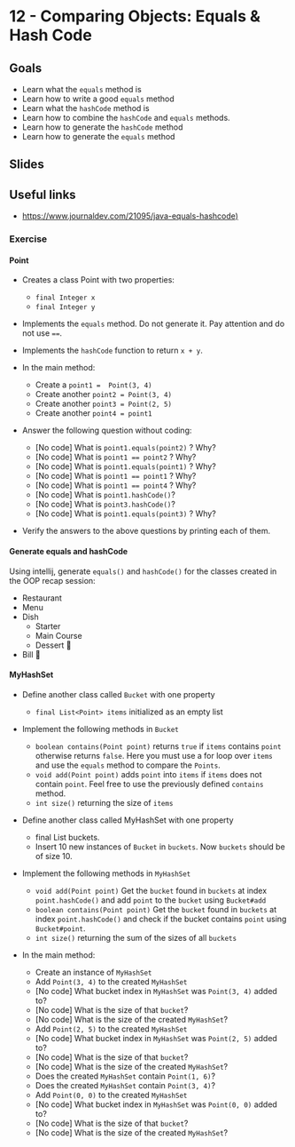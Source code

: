# 12 - Comparing Objects: Equals & Hash Code

<Teacher name="Sunday"></Teacher>

## Goals

- Learn what the `equals` method is
- Learn how to write a good `equals` method
- Learn what the `hashCode` method is
- Learn how to combine the `hashCode` and `equals` methods.
- Learn how to generate the `hashCode` method
- Learn how to generate the `equals` method

## Slides

<GoogleSlides src="https://docs.google.com/presentation/d/17dUYikcL5cidlRy0T6dA0SUAguLShcVWJpHQToJtcyQ/embed?start=false&loop=false&delayms=3000"></GoogleSlides>

## Useful links
 - <https://www.journaldev.com/21095/java-equals-hashcode)> 

### Exercise

#### Point

- Creates a class Point with two properties:
  - `final Integer x`
  - `final Integer y`
- Implements the `equals` method. Do not generate it. Pay attention and do not use `==`.
- Implements the `hashCode` function to return `x + y`.

- In the main method:
  - Create a `point1 =  Point(3, 4)`
  - Create another `point2 = Point(3, 4)`
  - Create another `point3 = Point(2, 5)`
  - Create another `point4 = point1`

- Answer the following question without coding:
  - [No code] What is `point1.equals(point2)` ? Why?
  - [No code] What is `point1 == point2` ? Why?
  - [No code] What is `point1.equals(point1)` ? Why?
  - [No code] What is `point1 == point1` ? Why?
  - [No code] What is `point1 == point4` ? Why?
  - [No code] What is `point1.hashCode()`?
  - [No code] What is `point3.hashCode()`?
  - [No code] What is `point1.equals(point3)` ? Why?
- Verify the answers to the above questions by printing each of them.

#### Generate equals and hashCode

Using intellij, generate `equals()` and `hashCode()` for the  classes created in the OOP recap session:
 - Restaurant
 - Menu
 - Dish
    - Starter
    - Main Course
    - Dessert :shaved_ice:
 - Bill  :money_mouth_face:

#### MyHashSet

- Define another class called `Bucket` with one property
  - `final List<Point> items` initialized as an empty list
- Implement the following methods in `Bucket`
  - `boolean contains(Point point)` returns `true` if `items` contains `point` otherwise returns `false`. Here
     you must use a for loop over `items` and use the `equals` method to compare the `Points`.
  - `void add(Point point)` adds `point` into `items` if `items` does not contain `point`. 
     Feel free to use the previously defined `contains` method.
  - `int size()` returning the size of `items`

- Define another class called MyHashSet with one property
  - final List<Bucket> buckets.
  - Insert 10 new instances of `Bucket` in `buckets`. Now `buckets` should be of size 10.

- Implement the following methods in `MyHashSet`
  - `void add(Point point)` Get the `bucket` found in `buckets` at index `point.hashCode()`
     and add `point` to the `bucket` using `Bucket#add`
  - `boolean contains(Point point)` Get the `bucket` found in `buckets` at index `point.hashCode()` and check if the
     bucket contains `point` using `Bucket#point`.
  - `int size()` returning the sum of the sizes of all `buckets`
     
- In the main method:
  - Create an instance of `MyHashSet`
  - Add `Point(3, 4)` to the created `MyHashSet`
  - [No code] What bucket index in `MyHashSet` was `Point(3, 4)` added to?
  - [No code] What is the size of that `bucket`?
  - [No code] What is the size of the created `MyHashSet`?
  - Add `Point(2, 5)` to the created `MyHashSet`
  - [No code] What bucket index in `MyHashSet` was `Point(2, 5)` added to?
  - [No code] What is the size of that `bucket`?
  - [No code] What is the size of the created `MyHashSet`?
  - Does the created `MyHashSet` contain `Point(1, 6)`?
  - Does the created `MyHashSet` contain `Point(3, 4)`?
  - Add `Point(0, 0)` to the created `MyHashSet`
  - [No code] What bucket index in `MyHashSet` was `Point(0, 0)` added to?
  - [No code] What is the size of that `bucket`?
  - [No code] What is the size of the created `MyHashSet`?
  
